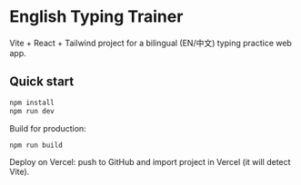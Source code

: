 # English Typing Trainer

Vite + React + Tailwind project for a bilingual (EN/中文) typing practice web app.

## Quick start

```bash
npm install
npm run dev
```

Build for production:

```bash
npm run build
```

Deploy on Vercel: push to GitHub and import project in Vercel (it will detect Vite).
